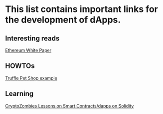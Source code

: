 # This list contains important links for the development of dApps.


## Interesting reads

[Ethereum White Paper](https://github.com/ethereum/wiki/wiki/White-Paper)


## HOWTOs

[Truffle Pet Shop example](http://truffleframework.com/tutorials/pet-shop)

## Learning
[CryptoZombies Lessons on Smart Contracts/dapps on Solidity](https://cryptozombies.io/en/course/)
